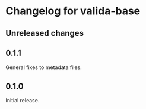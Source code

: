 # Changelog for valida-base

## Unreleased changes

## 0.1.1
General fixes to metadata files.

## 0.1.0
Initial release.

